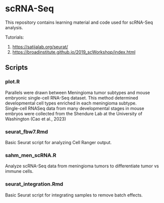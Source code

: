 # scRNA-Seq
This repository contains learning material and code used for scRNA-Seq analysis.

Tutorials:
1. https://satijalab.org/seurat/
2. https://broadinstitute.github.io/2019_scWorkshop/index.html

## Scripts
### plot.R
Parallels were drawn between Meningioma tumor subtypes and mouse embryonic single-cell RNA-Seq dataset. 
This method determined developmental cell types enriched in each meningioma subtype.  
Single-cell RNASeq data from many developmental stages in mouse embryos were collected from the Shendure Lab at the University of Washington (Cao et al., 2023)

### seurat_fbw7.Rmd
Basic Seurat script for analyzing Cell Ranger output. 

### sahm_men_scRNA.R
Analyze scRNA-Seq data from meningioma tumors to differentiate tumor vs immune cells. 

### seurat_integration.Rmd
Basic Seurat script for integrating samples to remove batch effects. 

